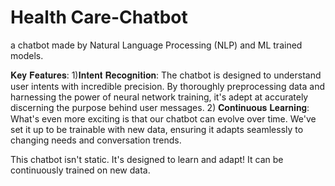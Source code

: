 # Health Care-Chatbot

a chatbot made by Natural Language Processing (NLP) and ML trained models.

𝐊𝐞𝐲 𝐅𝐞𝐚𝐭𝐮𝐫𝐞𝐬:
1)𝐈𝐧𝐭𝐞𝐧𝐭 𝐑𝐞𝐜𝐨𝐠𝐧𝐢𝐭𝐢𝐨𝐧: The chatbot is designed to understand user intents with incredible precision. By thoroughly preprocessing data and harnessing the power of neural network training, it's adept at accurately discerning the purpose behind user messages.
2) 𝐂𝐨𝐧𝐭𝐢𝐧𝐮𝐨𝐮𝐬 𝐋𝐞𝐚𝐫𝐧𝐢𝐧𝐠: What's even more exciting is that our chatbot can evolve over time. We've set it up to be trainable with new data, ensuring it adapts seamlessly to changing needs and conversation trends.

This chatbot isn't static. It's designed to learn and adapt! It can be continuously trained on new data.
